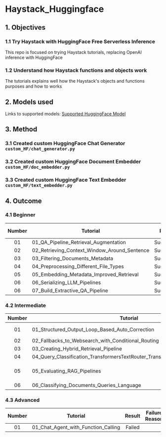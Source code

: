# Haystack_Huggingface

## 1. Objectives

### 1.1 Try Haystack with HuggingFace Free Serverless Inference

This repo is focused on trying Haystack tutorials, replacing OpenAI inference with HuggingFace

### 1.2 Understand how Haystack functions and objects work

The tutorials explains well how the Haystack's objects and functions purposes and how to works

## 2. Models used

Links to supported models: [Supported HuggingFace Model]('https://huggingface.co/docs/api-inference/en/supported-models)

## 3. Method

### 3.1 Created custom HuggingFace Chat Generator ``custom_HF/chat_generator.py``

### 3.2 Created custom HuggingFace Document Embedder ``custom_HF/doc_embedder.py``

### 3.3 Created custom HuggingFace Text Embedder ``custom_HF/text_embedder.py``

## 4. Outcome

### 4.1 Beginner

|Number|                    Tutorial                   |   Result   | Failure Reason |
| :--: | --------------------------------------------- | :--------: |  :----------:  |
|  01  | 01_QA_Pipeline_Retrieval_Augmentation         | Successful |                |
|  02  | 02_Retrieving_Context_Window_Around_Sentence  | Successful |                |
|  03  | 03_Filtering_Documents_Metadata               | Successful |                |
|  04  | 04_Preprocessing_Different_File_Types         | Successful |                |
|  05  | 05_Embedding_Metadata_Improved_Retrieval      | Successful |                |
|  06  | 06_Serializing_LLM_Pipelines                  | Successful |                |
|  06  | 07_Build_Extractive_QA_Pipeline               | Successful |                |

### 4.2 Intermediate

|Number|                                       Tutorial                                 |   Result   |  Failure Reason  |
| :--: | ------------------------------------------------------------------------------ | :--------: |  :------------:  |
|  01  | 01_Structured_Output_Loop_Based_Auto_Correction                                | Failed     |JSON format invalid [Link](https://github.com/deepset-ai/haystack/discussions/6900)                |
|  02  | 02_Fallbacks_to_Websearch_with_Conditional_Routing                             | Successful |                  |
|  03  | 03_Creating_Hybrid_Retrieval_Pipeline                                          | Failed     |Endpoint Timed Out|
|  04  | 04_Query_Classification_TransformersTextRouter_TransformersZeroShotTextRouter  | Successful |                  |
|  05  | 05_Evaluating_RAG_Pipelines                                                    | Failed |FaithfulnessEvaluator only works with OPENAI [link](https://docs.haystack.deepset.ai/docs/faithfulnessevaluator)                  |
|  06  | 06_Classifying_Documents_Queries_Language                                      | Successful |                  |

### 4.3 Advanced

|Number|                    Tutorial                   |   Result   | Failure Reason |
| :--: | --------------------------------------------- | :--------: |  :----------:  |
|  01  | 01_Chat_Agent_with_Function_Calling           |    Failed  |                |